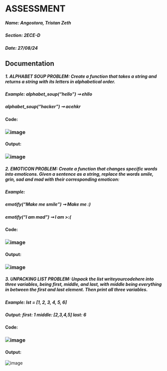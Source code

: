 # ASSESSMENT
##### Name: Angostora, Tristan Zeth
##### Section: 2ECE-D
##### Date: 27/08/24

## Documentation
##### 1. ALPHABET SOUP PROBLEM: Create a function that takes a string and returns a string with its letters in alphabetical order.
##### Example: alphabet_soup(“hello”) ➞ ehllo
##### alphabet_soup(“hacker”) ➞ acehkr

#### Code:
### ![image](https://github.com/user-attachments/assets/4b0a85e8-8be2-4773-9f1f-a45446f56573)

#### Output:
### ![image](https://github.com/user-attachments/assets/0a91d194-0cca-4d93-b4b1-ea85e66a14f9)

##### 2. EMOTICON PROBLEM: Create a function that changes specific words into emoticons. Given a sentence as a string, replace the words smile, grin, sad and mad with their corresponding emoticon:
##### Example:
##### emotify(“Make me smile”) ➞ Make me :)
##### emotify(“I am mad”) ➞ I am >:(

#### Code: 
### ![image](https://github.com/user-attachments/assets/6ec68fec-68cf-411e-8215-3d52bb467d81)

#### Output: 
### ![image](https://github.com/user-attachments/assets/b037ed0c-da32-42d0-a891-d5e215754e1c)

##### 3. UNPACKING LIST PROBLEM: Unpack the list writeyourcodehere into three variables, being first, middle, and last, with middle being everything in between the first and last element. Then print all three variables.
##### Example: lst = [1, 2, 3, 4, 5, 6]
##### Output: first: 1 middle: [2,3,4,5] last: 6

#### Code: 
### ![image](https://github.com/user-attachments/assets/4a739827-d521-41ac-bfc3-ef5a9c9d4fe1)


#### Output:
![image](https://github.com/user-attachments/assets/5c928843-e321-4144-8063-88e9be1ee53a)










